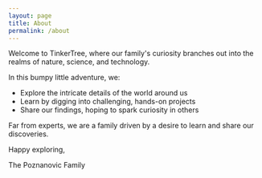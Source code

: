```yaml
---
layout: page
title: About
permalink: /about
---
```


Welcome to TinkerTree, where our family's curiosity branches out into the realms of nature, science, and technology. 

In this bumpy little adventure, we:

* Explore the intricate details of the world around us
* Learn by digging into challenging, hands-on projects
* Share our findings, hoping to spark curiosity in others

Far from experts, we are a family driven by a desire to learn and share our discoveries.

Happy exploring,

The Poznanovic Family